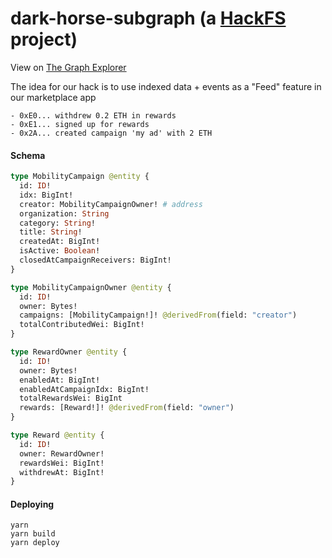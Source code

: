 # dark-horse-subgraph (a [HackFS](https://hackfs.com/) project)

View on [The Graph Explorer](https://thegraph.com/explorer/subgraph/imthatcarlos/dark-horse-mobility-campaigns)

The idea for our hack is to use indexed data + events as a "Feed" feature in our marketplace app
```
- 0xE0... withdrew 0.2 ETH in rewards
- 0xE1... signed up for rewards
- 0x2A... created campaign 'my ad' with 2 ETH
```

#### Schema
```graphql
type MobilityCampaign @entity {
  id: ID!
  idx: BigInt!
  creator: MobilityCampaignOwner! # address
  organization: String
  category: String!
  title: String!
  createdAt: BigInt!
  isActive: Boolean!
  closedAtCampaignReceivers: BigInt!
}

type MobilityCampaignOwner @entity {
  id: ID!
  owner: Bytes!
  campaigns: [MobilityCampaign!]! @derivedFrom(field: "creator")
  totalContributedWei: BigInt!
}

type RewardOwner @entity {
  id: ID!
  owner: Bytes!
  enabledAt: BigInt!
  enabledAtCampaignIdx: BigInt!
  totalRewardsWei: BigInt
  rewards: [Reward!]! @derivedFrom(field: "owner")
}

type Reward @entity {
  id: ID!
  owner: RewardOwner!
  rewardsWei: BigInt!
  withdrewAt: BigInt!
}
```

#### Deploying
```
yarn
yarn build
yarn deploy
```
